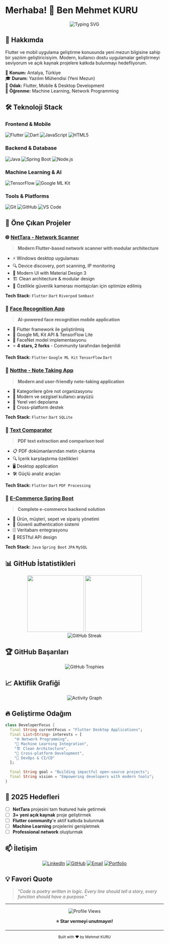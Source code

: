 # Merhaba! 👋 Ben Mehmet KURU

<div align="center">
  <img src="https://readme-typing-svg.herokuapp.com?font=Fira+Code&size=30&duration=3000&pause=1000&color=3B82F6&center=true&vCenter=true&width=600&lines=Flutter+Developer;Mobile+%26+Desktop+Apps;Machine+Learning;Open+Source+Contributor" alt="Typing SVG" />
</div>

## 🚀 Hakkımda

Flutter ve mobil uygulama geliştirme konusunda yeni mezun bilgisine sahip bir yazılım geliştiricisiyim. Modern, kullanıcı dostu uygulamalar geliştirmeyi seviyorum ve açık kaynak projelere katkıda bulunmayı hedefliyorum.

📍 **Konum:** Antalya, Türkiye  
🎓 **Durum:** Yazılım Mühendisi (Yeni Mezun)  
💼 **Odak:** Flutter, Mobile & Desktop Development  
🌱 **Öğrenme:** Machine Learning, Network Programming  

## 🛠️ Teknoloji Stack

### **Frontend & Mobile**
![Flutter](https://img.shields.io/badge/Flutter-02569B?style=for-the-badge&logo=flutter&logoColor=white)
![Dart](https://img.shields.io/badge/Dart-0175C2?style=for-the-badge&logo=dart&logoColor=white)
![JavaScript](https://img.shields.io/badge/JavaScript-F7DF1E?style=for-the-badge&logo=javascript&logoColor=black)
![HTML5](https://img.shields.io/badge/HTML5-E34F26?style=for-the-badge&logo=html5&logoColor=white)

### **Backend & Database**
![Java](https://img.shields.io/badge/Java-ED8B00?style=for-the-badge&logo=java&logoColor=white)
![Spring Boot](https://img.shields.io/badge/Spring_Boot-6DB33F?style=for-the-badge&logo=spring-boot&logoColor=white)
![Node.js](https://img.shields.io/badge/Node.js-43853D?style=for-the-badge&logo=node.js&logoColor=white)

### **Machine Learning & AI**
![TensorFlow](https://img.shields.io/badge/TensorFlow-FF6F00?style=for-the-badge&logo=tensorflow&logoColor=white)
![Google ML Kit](https://img.shields.io/badge/Google_ML_Kit-4285F4?style=for-the-badge&logo=google&logoColor=white)

### **Tools & Platforms**
![Git](https://img.shields.io/badge/Git-F05032?style=for-the-badge&logo=git&logoColor=white)
![GitHub](https://img.shields.io/badge/GitHub-100000?style=for-the-badge&logo=github&logoColor=white)
![VS Code](https://img.shields.io/badge/VS_Code-007ACC?style=for-the-badge&logo=visual-studio-code&logoColor=white)

## 🎯 Öne Çıkan Projeler

### 🌐 [NetTara - Network Scanner](https://github.com/kuru0777/flutter-NetTara)
> **Modern Flutter-based network scanner with modular architecture**

- ⚡ Windows desktop uygulaması
- 🔍 Device discovery, port scanning, IP monitoring
- 🎨 Modern UI with Material Design 3
- 🏗️ Clean architecture & modular design
- 🎥 Özellikle güvenlik kamerası montajcıları için optimize edilmiş

**Tech Stack:** `Flutter` `Dart` `Riverpod` `Sembast`

### 🤖 [Face Recognition App](https://github.com/kuru0777/face-recognition-with-flutter)
> **AI-powered face recognition mobile application**

- 📱 Flutter framework ile geliştirilmiş
- 🧠 Google ML Kit API & TensorFlow Lite
- 🎯 FaceNet model implementasyonu
- ⭐ **4 stars, 2 forks** - Community tarafından beğenildi

**Tech Stack:** `Flutter` `Google ML Kit` `TensorFlow` `Dart`

### 📝 [Notthe - Note Taking App](https://github.com/kuru0777/flutter_notthe)
> **Modern and user-friendly note-taking application**

- 📂 Kategorilere göre not organizasyonu
- 🎨 Modern ve sezgisel kullanıcı arayüzü
- 💾 Yerel veri depolama
- 📱 Cross-platform destek

**Tech Stack:** `Flutter` `Dart` `SQLite`

### 📄 [Text Comparator](https://github.com/kuru0777/comparatorr)
> **PDF text extraction and comparison tool**

- 📋 PDF dokümanlarından metin çıkarma
- 🔍 İçerik karşılaştırma özellikleri
- 🖥️ Desktop application
- 🛠️ Güçlü analiz araçları

**Tech Stack:** `Flutter` `Dart` `PDF Processing`

### 🛒 [E-Commerce Spring Boot](https://github.com/kuru0777/E-Commerce-Spring-Boot-Project)
> **Complete e-commerce backend solution**

- 🏪 Ürün, müşteri, sepet ve sipariş yönetimi
- 🔐 Güvenli authentication sistemi
- 🗄️ Veritabanı entegrasyonu
- 🚀 RESTful API design

**Tech Stack:** `Java` `Spring Boot` `JPA` `MySQL`

## 📊 GitHub İstatistikleri

<div align="center">
  <img height="180em" src="https://github-readme-stats.vercel.app/api?username=kuru0777&show_icons=true&theme=tokyonight&include_all_commits=true&count_private=true"/>
  <img height="180em" src="https://github-readme-stats.vercel.app/api/top-langs/?username=kuru0777&layout=compact&langs_count=8&theme=tokyonight"/>
</div>

<div align="center">
  <img src="https://github-readme-streak-stats.herokuapp.com/?user=kuru0777&theme=tokyonight" alt="GitHub Streak"/>
</div>

## 🏆 GitHub Başarıları

<div align="center">
  <img src="https://github-profile-trophy.vercel.app/?username=kuru0777&theme=tokyonight&row=1&column=6" alt="GitHub Trophies"/>
</div>

## 📈 Aktiflik Grafiği

<div align="center">
  <img src="https://github-readme-activity-graph.vercel.app/graph?username=kuru0777&theme=tokyo-night&bg_color=1a1b27&color=70a5fd&line=bf91f3&point=38bdae" alt="Activity Graph"/>
</div>

## 🔥 Geliştirme Odağım

```dart
class DeveloperFocus {
  final String currentFocus = "Flutter Desktop Applications";
  final List<String> interests = [
    "🌐 Network Programming",
    "🤖 Machine Learning Integration", 
    "🏗️ Clean Architecture",
    "📱 Cross-platform Development",
    "🔧 DevOps & CI/CD"
  ];
  
  final String goal = "Building impactful open-source projects";
  final String vision = "Empowering developers with modern tools";
}
```

## 🎯 2025 Hedefleri

- [ ] **NetTara** projesini tam featured hale getirmek
- [ ] **3+ yeni açık kaynak** proje geliştirmek
- [ ] **Flutter community**'e aktif katkıda bulunmak
- [ ] **Machine Learning** projelerini genişletmek
- [ ] **Professional network** oluşturmak

## 📫 İletişim

<div align="center">

[![LinkedIn](https://img.shields.io/badge/LinkedIn-0077B5?style=for-the-badge&logo=linkedin&logoColor=white)](https://www.linkedin.com/in/mehmet-kuru-18055918b)
[![GitHub](https://img.shields.io/badge/GitHub-100000?style=for-the-badge&logo=github&logoColor=white)](https://github.com/kuru0777)
[![Email](https://img.shields.io/badge/Email-D14836?style=for-the-badge&logo=gmail&logoColor=white)](mailto:your-email@gmail.com)
[![Portfolio](https://img.shields.io/badge/Portfolio-255E63?style=for-the-badge&logo=About.me&logoColor=white)](https://your-portfolio.com)

</div>

## 💡 Favori Quote

> *"Code is poetry written in logic. Every line should tell a story, every function should have a purpose."*

---

<div align="center">
  <img src="https://komarev.com/ghpvc/?username=kuru0777&color=blue&style=flat-square&label=Profile+Views" alt="Profile Views"/>
  
  **⭐ Star vermeyi unutmayın!**
</div>

---

<div align="center">
  <sub>Built with ❤️ by Mehmet KURU</sub>
</div> 
